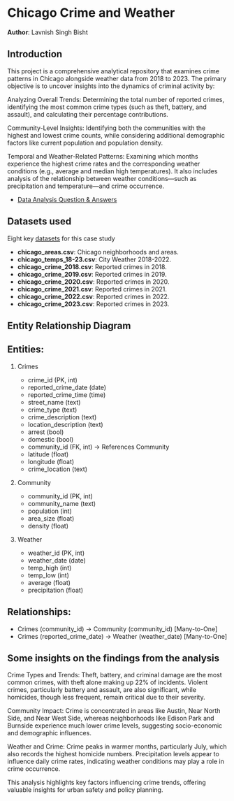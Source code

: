 # Chicago Crime and Weather

**Author**: Lavnish Singh Bisht <br />


## Introduction
This project is a comprehensive analytical repository that examines crime patterns in Chicago alongside weather data from 2018 to 2023. The primary objective is to uncover insights into the dynamics of criminal activity by:

Analyzing Overall Trends:
Determining the total number of reported crimes, identifying the most common crime types (such as theft, battery, and assault), and calculating their percentage contributions.

Community-Level Insights:
Identifying both the communities with the highest and lowest crime counts, while considering additional demographic factors like current population and population density.

Temporal and Weather-Related Patterns:
Examining which months experience the highest crime rates and the corresponding weather conditions (e.g., average and median high temperatures). It also includes analysis of the relationship between weather conditions—such as precipitation and temperature—and crime occurrence.





* [Data Analysis Question & Answers](./questions_and_answers.md)

## Datasets used
Eight key [datasets](./source_data/csv/) for this case study
- <strong>chicago_areas.csv</strong>: Chicago neighborhoods and areas.
- <strong>chicago_temps_18-23.csv</strong>: City Weather 2018-2022.
- <strong>chicago_crime_2018.csv</strong>: Reported crimes in 2018.
- <strong>chicago_crime_2019.csv</strong>: Reported crimes in 2019.
- <strong>chicago_crime_2020.csv</strong>: Reported crimes in 2020.
- <strong>chicago_crime_2021.csv</strong>: Reported crimes in 2021.
- <strong>chicago_crime_2022.csv</strong>: Reported crimes in 2022.
- <strong>chicago_crime_2023.csv</strong>: Reported crimes in 2023.


## Entity Relationship Diagram

Entities:
---------
1. Crimes
   - crime_id (PK, int)
   - reported_crime_date (date)
   - reported_crime_time (time)
   - street_name (text)
   - crime_type (text)
   - crime_description (text)
   - location_description (text)
   - arrest (bool)
   - domestic (bool)
   - community_id (FK, int) -> References Community
   - latitude (float)
   - longitude (float)
   - crime_location (text)

2. Community
   - community_id (PK, int)
   - community_name (text)
   - population (int)
   - area_size (float)
   - density (float)

3. Weather
   - weather_id (PK, int)
   - weather_date (date)
   - temp_high (int)
   - temp_low (int)
   - average (float)
   - precipitation (float)

Relationships:
--------------
- Crimes (community_id) → Community (community_id) [Many-to-One]
- Crimes (reported_crime_date) → Weather (weather_date) [Many-to-One]



## Some insights on the findings from the analysis

Crime Types and Trends:
Theft, battery, and criminal damage are the most common crimes, with theft alone making up 22% of incidents. Violent crimes, particularly battery and assault, are also significant, while homicides, though less frequent, remain critical due to their severity.

Community Impact:
Crime is concentrated in areas like Austin, Near North Side, and Near West Side, whereas neighborhoods like Edison Park and Burnside experience much lower crime levels, suggesting socio-economic and demographic influences.

Weather and Crime:
Crime peaks in warmer months, particularly July, which also records the highest homicide numbers. Precipitation levels appear to influence daily crime rates, indicating weather conditions may play a role in crime occurrence.

This analysis highlights key factors influencing crime trends, offering valuable insights for urban safety and policy planning.
